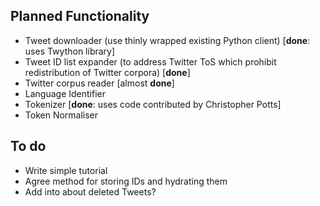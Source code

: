 ## Planned Functionality

* Tweet downloader (use thinly wrapped existing Python client) [**done**: uses Twython library]
* Tweet ID list expander (to address Twitter ToS which prohibit redistribution of Twitter corpora) [**done**]
* Twitter corpus reader [almost **done**]
* Language Identifier 
* Tokenizer [**done**: uses code contributed by Christopher Potts]
* Token Normaliser

## To do

* Write simple tutorial
* Agree method for storing IDs and hydrating them
* Add into about deleted Tweets?
